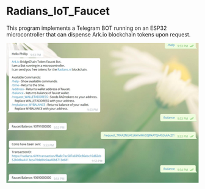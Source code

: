 # Radians_IoT_Faucet
This program implements a Telegram BOT running on an ESP32 microcontroller that can dispense Ark.io blockchain tokens upon request.

<img src="TelegramBotScreenshot.jpg" alt="Telegram Bot Screen shot" width="640"/> 
